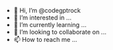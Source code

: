 - 👋 Hi, I’m @codegptrock
- 👀 I’m interested in ...
- 🌱 I’m currently learning ...
- 💞️ I’m looking to collaborate on ...
- 📫 How to reach me ...

<!---
codegptrock/codegptrock is a ✨ special ✨ repository because its `README.md` (this file) appears on your GitHub profile.
You can click the Preview link to take a look at your changes.
--->
